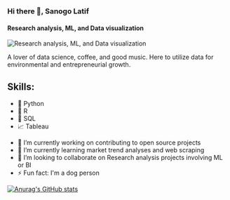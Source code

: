 ### Hi there 👋, Sanogo Latif
#### Research analysis, ML, and Data visualization
![Research analysis, ML, and Data visualization](https://imgs.search.brave.com/katUeCyAyu82xss_HCAPQBilLGdpEa0dNh3wtAj-kuU/rs:fit:860:0:0/g:ce/aHR0cHM6Ly9jZG4u/dmVjdG9yc3RvY2su/Y29tL2kvcHJldmll/dy0xeC8xNy84NS9i/bGFjay1hbmQtd2hp/dGUtYWJzdHJhY3Qt/d2F2eS1zdHJpcGVk/LWJhbm5lci12ZWN0/b3ItNDA0MjE3ODUu/anBn)

A lover of data science, coffee, and good music.
Here to utilize data for environmental and entrepreneurial growth.

## Skills:
* 🐍 Python 
* 🧮 R 
* 📅 SQL 
* 📈 Tableau

- 🔭 I’m currently working on contributing to open source projects 
- 🌱 I’m currently learning market trend analyses and web scraping 
- 👯 I’m looking to collaborate on Research analysis projects involving ML or BI  
- ⚡ Fun fact: I'm a dog person 

[![Anurag's GitHub stats](https://github-readme-stats.vercel.app/api?username=Lat-San)](https://github.com/anuraghazra/github-readme-stats)


